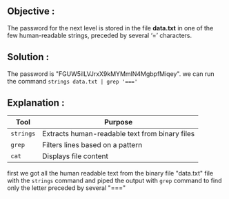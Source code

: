 ## Objective : 
The password for the next level is stored in the file **data.txt** in one of the few human-readable strings, preceded by several ‘=’ characters.

## Solution : 
The password is "FGUW5ilLVJrxX9kMYMmlN4MgbpfMiqey". 
we can run the command `strings data.txt | grep '===' ` 


## Explanation : 


| Tool      | Purpose                                        |
| --------- | ---------------------------------------------- |
| `strings` | Extracts human-readable text from binary files |
| `grep`    | Filters lines based on a pattern               |
| `cat`     | Displays file content                          |
first we got all the human readable text from the binary file "data.txt" file with the `strings` command and piped the output with `grep` command to find only the letter preceded by several "==="